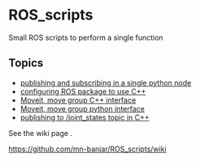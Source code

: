 # ROS_scripts

Small ROS scripts to perform a single function

## Topics

* [publishing and subscribing in a single python node](https://github.com/mn-banjar/ROS_scripts/wiki/Publisher-&-subscriber-in-one-python-script)
* [configuring ROS package to use C++](https://github.com/mn-banjar/ROS_scripts/wiki/Configuring-Cpp,-owi-package)
* [Moveit, move group C++ interface](https://github.com/mn-banjar/ROS_scripts/wiki/Moveit-move-groupe-cpp-interface)
* [Moveit, move group python interface](https://github.com/mn-banjar/ROS_scripts/wiki/Moveit-move-group-python-interface)
* [publishing to /joint_states topic in C++](https://github.com/mn-banjar/ROS_scripts/wiki/publish-to--joint_states-topic-in-cpp)


See the wiki page .

https://github.com/mn-banjar/ROS_scripts/wiki

